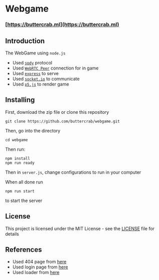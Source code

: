 # Webgame

### [https://buttercrab.ml](https://buttercrab.ml)

## Introduction

The WebGame using `node.js`
- Used [`spdy`](https://www.npmjs.com/package/spdy) protocol
- Used [`WebRTC Peer`](https://github.com/feross/simple-peer) connection for in game
- Used [`express`](https://expressjs.com) to serve
- Used [`socket.io`](https://socket.io) to communicate
- Used [`p5.js`](https://p5js.org) to render game

## Installing

First, download the zip file or clone this repository

```
git clone https://github.com/buttercrab/webgame.git
```

Then, go into the directory

```
cd webgame
```

Then run:

```
npm install
npm run ready
```

Then in `server.js`, change configurations to run in your computer

When all done run 

```
npm run start
```

to start the server

## License

This project is licensed under the MIT License - see the [LICENSE](https://github.com/buttercrab/webgame/blob/master/LICENSE) file for details

## References
- Used 404 page from [here](https://colorlib.com/etc/404/colorlib-error-404-19/)
- Used login page from [here](https://codepen.io/shayanea/full/eVMMgO)
- Used loader from [here](https://codepen.io/iremlopsum/pen/bvPzzL)